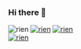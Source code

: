 ### Hi there 👋

<img src="https://discord.c99.nl/widget/theme-2/885815268914393139.png" alt="rien"/>
<a href=""><img src="https://img.shields.io/github/stars/over2genie87?color=%23fec319&style=for-the-badge" alt="rien"/></a>
<a href=""><img src="https://img.shields.io/github/followers/over2genie87?color=947cea&style=for-the-badge" alt="rien"/></a><br>
<a href=""><img src="https://github-readme-streak-stats.herokuapp.com/?user=over2genie87&theme=tokyonight&hide_border=true" alt="rien"/></a>
